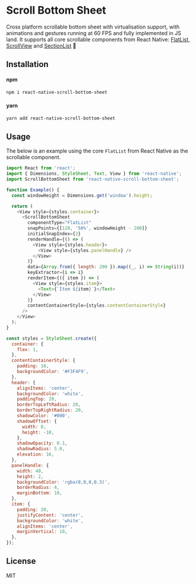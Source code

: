 # Scroll Bottom Sheet

Cross platform scrollable bottom sheet with virtualisation support, with animations and gestures running at 60 FPS and fully implemented in JS land. It supports all core scrollable components from React Native: [FlatList](https://reactnative.dev/docs/flatlist), [ScrollView](https://reactnative.dev/docs/scrollview) and [SectionList](https://reactnative.dev/docs/sectionlist) :rocket:

## Installation

#### npm

```sh
npm i react-native-scroll-bottom-sheet
```

#### yarn
```sh
yarn add react-native-scroll-bottom-sheet
```

## Usage

The below is an example using the core `FlatList` from React Native as the scrollable component.

```js
import React from 'react';
import { Dimensions, StyleSheet, Text, View } from 'react-native';
import ScrollBottomSheet from 'react-native-scroll-bottom-sheet';

function Example() {
  const windowHeight = Dimensions.get('window').height;

  return (
    <View style={styles.container}>
      <ScrollBottomSheet
        componentType="FlatList"
        snapPoints={[128, '50%', windowHeight - 200]}
        initialSnapIndex={2}
        renderHandle={() => (
          <View style={styles.header}>
            <View style={styles.panelHandle} />
          </View>
        )}
        data={Array.from({ length: 200 }).map((_, i) => String(i))}
        keyExtractor={i => i}
        renderItem={({ item }) => (
          <View style={styles.item}>
            <Text>{`Item ${item}`}</Text>
          </View>
        )}
        contentContainerStyle={styles.contentContainerStyle}
      />
    </View>
  );
}

const styles = StyleSheet.create({
  container: {
    flex: 1,
  },
  contentContainerStyle: {
    padding: 16,
    backgroundColor: '#F3F4F9',
  },
  header: {
    alignItems: 'center',
    backgroundColor: 'white',
    paddingTop: 20,
    borderTopLeftRadius: 20,
    borderTopRightRadius: 20,
    shadowColor: '#000',
    shadowOffset: {
      width: 0,
      height: -10,
    },
    shadowOpacity: 0.1,
    shadowRadius: 5.0,
    elevation: 16,
  },
  panelHandle: {
    width: 40,
    height: 2,
    backgroundColor: 'rgba(0,0,0,0.3)',
    borderRadius: 4,
    marginBottom: 10,
  },
  item: {
    padding: 20,
    justifyContent: 'center',
    backgroundColor: 'white',
    alignItems: 'center',
    marginVertical: 10,
  },
});
```

## License

MIT
